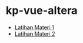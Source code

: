 # kp-vue-altera

- [Latihan Materi 1](https://github.com/wruandev/kp-vue-altera/tree/latihan-materi-1)
- [Latihan Materi 2](https://github.com/wruandev/kp-vue-altera/tree/latihan-materi-2)